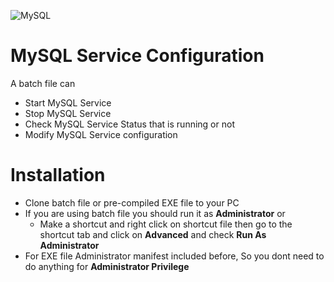 ![MySQL](https://upload.wikimedia.org/wikipedia/en/thumb/6/62/MySQL.svg/1200px-MySQL.svg.png)
# **MySQL** Service Configuration
A batch file can
* Start MySQL Service
* Stop MySQL Service
* Check MySQL Service Status that is running or not
* Modify MySQL Service configuration

# Installation
- Clone batch file or pre-compiled EXE file to your PC
- If you are using batch file you should run it as **Administrator** or 
    - Make a shortcut and right click on shortcut file then go to the shortcut tab and click on **Advanced** and check **Run As Administrator**
- For EXE file Administrator manifest included before, So you dont need to do anything for **Administrator Privilege**